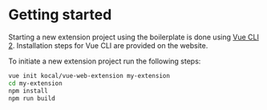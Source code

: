 # Getting started

Starting a new extension project using the boilerplate is done using [Vue CLI 2](https://github.com/vuejs/vue-cli/tree/v2#vue-cli--). Installation steps for Vue CLI are provided on the website.

To initiate a new extension project run the following steps:

``` bash
vue init kocal/vue-web-extension my-extension
cd my-extension
npm install
npm run build
```
